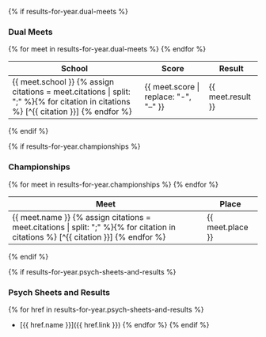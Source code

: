 {% if results-for-year.dual-meets %}
### Dual Meets

<table>
<thead>
  <th>School</th>
  <th>Score</th>
  <th>Result</th>
</thead>
<tbody>
{% for meet in results-for-year.dual-meets %}
<tr>
  <td>
  <div markdown="1">
  {{ meet.school }} {% assign citations = meet.citations | split: ";" %}{% for citation in citations %} [^{{ citation }}] {% endfor %}
  </div>
  </td>
  <td>{{ meet.score | replace: "-", "–" }}</td>
  <td>{{ meet.result }}</td>
</tr>
{% endfor %}
</tbody>

</table>
{% endif %}

{% if results-for-year.championships %}
### Championships

<table>
<thead>
<tr>
  <th>Meet</th>
  <th>Place</th>
</tr>
</thead>
<tbody>
{% for meet in results-for-year.championships %}
<tr>
  <td>
  <div markdown="1">
  {{ meet.name }} {% assign citations = meet.citations | split: ";" %}{% for citation in citations %} [^{{ citation }}] {% endfor %}
  </div>
  </td>
  <td>{{ meet.place }}</td>
</tr>
{% endfor %}
</tbody>
</table>
{% endif %}

{% if results-for-year.psych-sheets-and-results %}
### Psych Sheets and Results

{% for href in results-for-year.psych-sheets-and-results %}
- [{{ href.name }}]({{ href.link }})
{% endfor %}
{% endif %}
